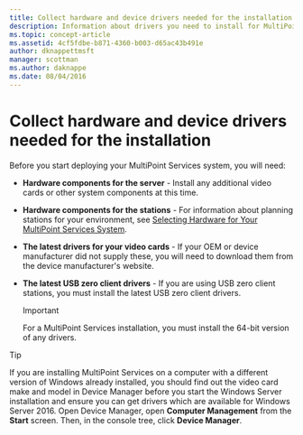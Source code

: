 ```yaml
---
title: Collect hardware and device drivers needed for the installation
description: Information about drivers you need to install for MultiPoint Services
ms.topic: concept-article
ms.assetid: 4cf5fdbe-b871-4360-b003-d65ac43b491e
author: dknappettmsft
manager: scottman
ms.author: daknappe
ms.date: 08/04/2016
---
```

# Collect hardware and device drivers needed for the installation
Before you start deploying your MultiPoint Services system, you will need:

-   **Hardware components for the server** - Install any additional video cards or other system components at this time.

-   **Hardware components for the stations** - For information about planning stations for your environment, see [Selecting Hardware for Your MultiPoint Services System](./select-hardware-mps.md).
-   **The latest drivers for your video cards** - If your OEM or device manufacturer did not supply these, you will need to download them from the device manufacturer's website.

-   **The latest USB zero client drivers** - If you are using USB zero client stations, you must install the latest USB zero client drivers.

    > [!IMPORTANT]
    > For a MultiPoint Services installation, you must install the 64-bit version of any drivers.

> [!TIP]
> If you are installing MultiPoint Services on a computer with a different version of Windows already installed, you should find out the video card make and model in Device Manager before you start the Windows Server installation and ensure you can get drivers which are available for Windows Server 2016. Open Device Manager, open **Computer Management** from the **Start** screen. Then, in the console tree, click **Device Manager**.
